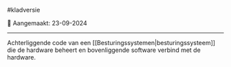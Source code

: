 #kladversie 

📅 Aangemaakt: 23-09-2024

---
Achterliggende code van een [[Besturingssystemen|besturingssysteem]] die de hardware beheert en bovenliggende software verbind met de hardware. 